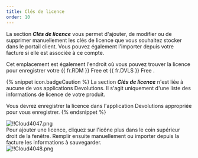 ```yaml
---
title: Clés de licence
order: 10
---
```

La section ***Clés de licence*** vous permet d'ajouter, de modifier ou de supprimer manuellement les clés de licence que vous souhaitez stocker dans le portail client. Vous pouvez également l'importer depuis votre facture si elle est associée à ce compte.  

Cet emplacement est également l'endroit où vous pouvez trouver la licence pour enregistrer votre {{ fr.RDM }} Free et {{ fr.DVLS }} Free . 

{% snippet icon.badgeCaution %} 
La section ***Clés de licence*** n'est liée à aucune de vos applications Devolutions. Il s'agit uniquement d'une liste des informations de licence de votre produit.  

Vous devrez enregistrer la licence dans l'application Devolutions appropriée pour vous enregistrer. 
{% endsnippet %}
  
![!!Cloud4047.png](https://webdevolutions.azureedge.net/docs/fr/cloud/Cloud4047.png)  
Pour ajouter une licence, cliquez sur l'icône plus dans le coin supérieur droit de la fenêtre. Remplir ensuite manuellement ou importer depuis la facture les informations à sauvegarder.  
![!!Cloud4048.png](https://webdevolutions.azureedge.net/docs/fr/cloud/Cloud4048.png) 

